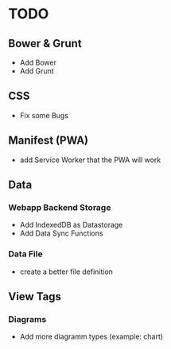# TODO

## Bower & Grunt
* Add Bower
* Add Grunt

## CSS
* Fix some Bugs

## Manifest (PWA)
* add Service Worker that the PWA will work 

## Data

### Webapp Backend Storage
* Add IndexedDB as Datastorage
* Add Data Sync Functions

### Data File
* create a better file definition 

## View Tags

### Diagrams
*  Add more diagramm types (example: chart)